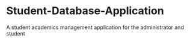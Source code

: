 # Student-Database-Application
A student academics management application for the administrator and student
